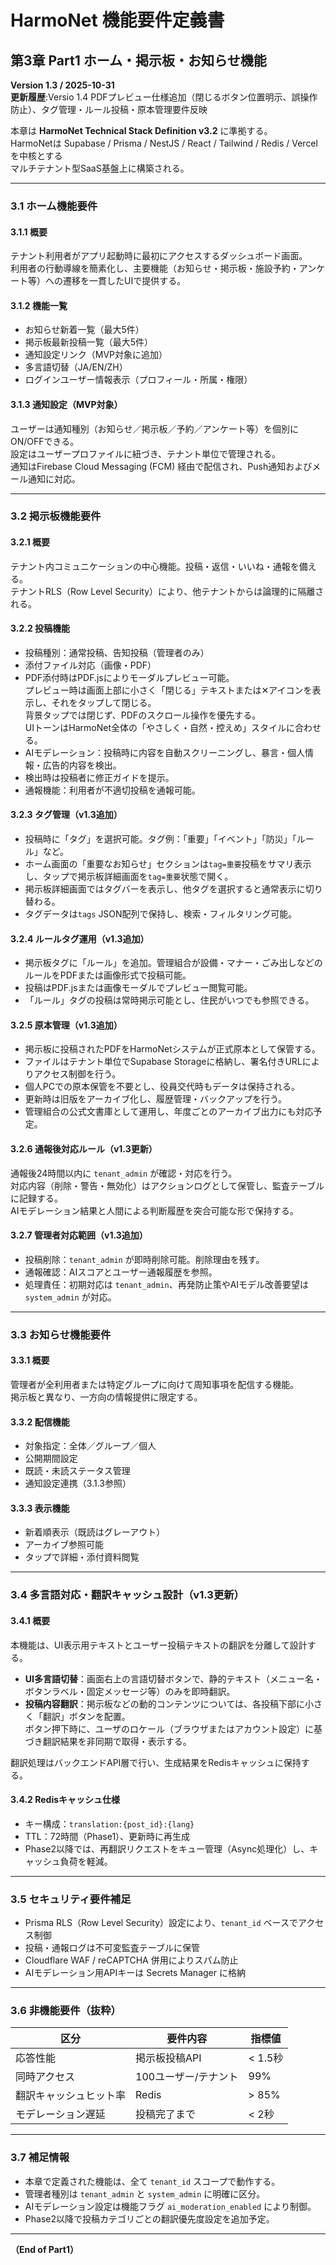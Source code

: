 # HarmoNet 機能要件定義書  
## 第3章 Part1 ホーム・掲示板・お知らせ機能  
**Version 1.3 / 2025-10-31**  
**更新履歴**:Versio 1.4 PDFプレビュー仕様追加（閉じるボタン位置明示、誤操作防止）、タグ管理・ルール投稿・原本管理要件反映

本章は **HarmoNet Technical Stack Definition v3.2** に準拠する。  
HarmoNetは Supabase / Prisma / NestJS / React / Tailwind / Redis / Vercel を中核とする  
マルチテナント型SaaS基盤上に構築される。

---

### 3.1 ホーム機能要件

#### 3.1.1 概要
テナント利用者がアプリ起動時に最初にアクセスするダッシュボード画面。  
利用者の行動導線を簡素化し、主要機能（お知らせ・掲示板・施設予約・アンケート等）への遷移を一貫したUIで提供する。

#### 3.1.2 機能一覧
- お知らせ新着一覧（最大5件）
- 掲示板最新投稿一覧（最大5件）
- 通知設定リンク（MVP対象に追加）
- 多言語切替（JA/EN/ZH）
- ログインユーザー情報表示（プロフィール・所属・権限）

#### 3.1.3 通知設定（MVP対象）
ユーザーは通知種別（お知らせ／掲示板／予約／アンケート等）を個別にON/OFFできる。  
設定はユーザープロファイルに紐づき、テナント単位で管理される。  
通知はFirebase Cloud Messaging (FCM) 経由で配信され、Push通知およびメール通知に対応。  

---

### 3.2 掲示板機能要件

#### 3.2.1 概要
テナント内コミュニケーションの中心機能。投稿・返信・いいね・通報を備える。  
テナントRLS（Row Level Security）により、他テナントからは論理的に隔離される。

#### 3.2.2 投稿機能
- 投稿種別：通常投稿、告知投稿（管理者のみ）
- 添付ファイル対応（画像・PDF）
- PDF添付時はPDF.jsによりモーダルプレビュー可能。  
  プレビュー時は画面上部に小さく「閉じる」テキストまたは✕アイコンを表示し、それをタップして閉じる。  
  背景タップでは閉じず、PDFのスクロール操作を優先する。  
  UIトーンはHarmoNet全体の「やさしく・自然・控えめ」スタイルに合わせる。
- AIモデレーション：投稿時に内容を自動スクリーニングし、暴言・個人情報・広告的内容を検出。
- 検出時は投稿者に修正ガイドを提示。
- 通報機能：利用者が不適切投稿を通報可能。

#### 3.2.3 タグ管理（v1.3追加）
- 投稿時に「タグ」を選択可能。タグ例：「重要」「イベント」「防災」「ルール」など。  
- ホーム画面の「重要なお知らせ」セクションは`tag=重要`投稿をサマリ表示し、タップで掲示板詳細画面を`tag=重要`状態で開く。  
- 掲示板詳細画面ではタグバーを表示し、他タグを選択すると通常表示に切り替わる。  
- タグデータは`tags` JSON配列で保持し、検索・フィルタリング可能。  

#### 3.2.4 ルールタグ運用（v1.3追加）
- 掲示板タグに「ルール」を追加。管理組合が設備・マナー・ごみ出しなどのルールをPDFまたは画像形式で投稿可能。  
- 投稿はPDF.jsまたは画像モーダルでプレビュー閲覧可能。  
- 「ルール」タグの投稿は常時掲示可能とし、住民がいつでも参照できる。  

#### 3.2.5 原本管理（v1.3追加）
- 掲示板に投稿されたPDFをHarmoNetシステムが正式原本として保管する。  
- ファイルはテナント単位でSupabase Storageに格納し、署名付きURLによりアクセス制御を行う。  
- 個人PCでの原本保管を不要とし、役員交代時もデータは保持される。  
- 更新時は旧版をアーカイブ化し、履歴管理・バックアップを行う。  
- 管理組合の公式文書庫として運用し、年度ごとのアーカイブ出力にも対応予定。

#### 3.2.6 通報後対応ルール（v1.3更新）
通報後24時間以内に `tenant_admin` が確認・対応を行う。  
対応内容（削除・警告・無効化）はアクションログとして保管し、監査テーブルに記録する。  
AIモデレーション結果と人間による判断履歴を突合可能な形で保持する。

#### 3.2.7 管理者対応範囲（v1.3追加）
- 投稿削除：`tenant_admin` が即時削除可能。削除理由を残す。  
- 通報確認：AIスコアとユーザー通報履歴を参照。  
- 処理責任：初期対応は `tenant_admin`、再発防止策やAIモデル改善要望は `system_admin` が対応。

---

### 3.3 お知らせ機能要件

#### 3.3.1 概要
管理者が全利用者または特定グループに向けて周知事項を配信する機能。  
掲示板と異なり、一方向の情報提供に限定する。

#### 3.3.2 配信機能
- 対象指定：全体／グループ／個人  
- 公開期間設定  
- 既読・未読ステータス管理  
- 通知設定連携（3.1.3参照）

#### 3.3.3 表示機能
- 新着順表示（既読はグレーアウト）  
- アーカイブ参照可能  
- タップで詳細・添付資料閲覧

---

### 3.4 多言語対応・翻訳キャッシュ設計（v1.3更新）

#### 3.4.1 概要
本機能は、UI表示用テキストとユーザー投稿テキストの翻訳を分離して設計する。  

- **UI多言語切替**：画面右上の言語切替ボタンで、静的テキスト（メニュー名・ボタンラベル・固定メッセージ等）のみを即時翻訳。  
- **投稿内容翻訳**：掲示板などの動的コンテンツについては、各投稿下部に小さく「翻訳」ボタンを配置。  
  ボタン押下時に、ユーザのロケール（ブラウザまたはアカウント設定）に基づき翻訳結果を非同期で取得・表示する。  

翻訳処理はバックエンドAPI層で行い、生成結果をRedisキャッシュに保持する。

#### 3.4.2 Redisキャッシュ仕様
- キー構成：`translation:{post_id}:{lang}`  
- TTL：72時間（Phase1）、更新時に再生成  
- Phase2以降では、再翻訳リクエストをキュー管理（Async処理化）し、キャッシュ負荷を軽減。

---

### 3.5 セキュリティ要件補足
- Prisma RLS（Row Level Security）設定により、`tenant_id` ベースでアクセス制御  
- 投稿・通報ログは不可変監査テーブルに保管  
- Cloudflare WAF / reCAPTCHA 併用によりスパム防止  
- AIモデレーション用APIキーは Secrets Manager に格納

---

### 3.6 非機能要件（抜粋）
| 区分 | 要件内容 | 指標値 |
|------|-----------|--------|
| 応答性能 | 掲示板投稿API | < 1.5秒 |
| 同時アクセス | 100ユーザー/テナント | 99% |
| 翻訳キャッシュヒット率 | Redis | > 85% |
| モデレーション遅延 | 投稿完了まで | < 2秒 |

---

### 3.7 補足情報
- 本章で定義された機能は、全て `tenant_id` スコープで動作する。  
- 管理者種別は `tenant_admin` と `system_admin` に明確に区分。  
- AIモデレーション設定は機能フラグ `ai_moderation_enabled` により制御。  
- Phase2以降で投稿カテゴリごとの翻訳優先度設定を追加予定。

---

**（End of Part1）**
